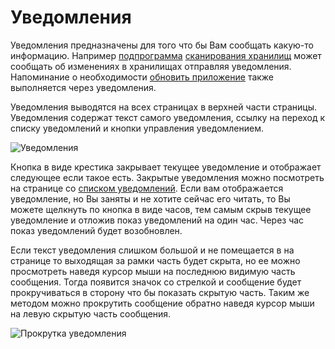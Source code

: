 # Уведомления

Уведомления предназначены для того что бы Вам сообщать какую-то информацию. Например
[подпрограмма](http://ru.wikipedia.org/wiki/Подпрограмма) [сканирования хранилищ](/ru/user/storage/list.md#storage)
может сообщать об изменениях в хранилищах отправляя уведомления. Напоминание о необходимости [обновить
приложение](/ru/user/general/update.md) также выполняется через уведомления.

Уведомления выводятся на всех страницах в верхней части страницы. Уведомления содержат текст самого уведомления,
ссылку на переход к списку уведомлений и кнопки управления уведомлением.

![Уведомления](https://raw.github.com/anime-db/anime-db-docs/master/images/ru/general/notice.jpg)

Кнопка в виде крестика закрывает текущее уведомление и отображает следующее если такое есть. Закрытые уведомления можно
посмотреть на странице со [списком уведомлений](/ru/user/general/notice_list.md). Если вам отображается уведомление, но
Вы заняты и не хотите сейчас его читать, то Вы можете щелкнуть по кнопка в виде часов, тем самым скрыв текущее
уведомление и отложив показ уведомлений на один час. Через час показ уведомлений будет возобновлен.

Если текст уведомления слишком большой и не помещается в на странице то выходящая за рамки часть будет скрыта, но ее
можно просмотреть наведя курсор мыши на последнюю видимую часть сообщения. Тогда появится значок со стрелкой и
сообщение будет прокручиваться в сторону что бы показать скрытую часть. Таким же методом можно прокрутить сообщение
обратно наведя курсор мыши на левую скрытую часть сообщения.

![Прокрутка уведомления](https://raw.github.com/anime-db/anime-db-docs/master/images/ru/general/notice_scroll.jpg)